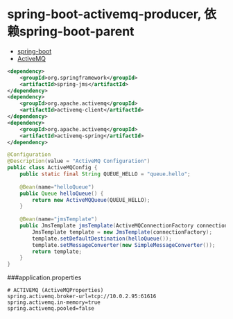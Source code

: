 # spring-boot-activemq-producer, 依赖spring-boot-parent
* [spring-boot](http://docs.spring.io/spring-boot/docs/current/reference/htmlsingle/)
* [ActiveMQ](http://activemq.apache.org/)

```xml
<dependency>
	<groupId>org.springframework</groupId>
	<artifactId>spring-jms</artifactId>
</dependency>
<dependency>
	<groupId>org.apache.activemq</groupId>
	<artifactId>activemq-client</artifactId>
</dependency>
<dependency>
	<groupId>org.apache.activemq</groupId>
	<artifactId>activemq-spring</artifactId>
</dependency>
```

```java
@Configuration
@Description(value = "ActiveMQ Configuration")
public class ActiveMQConfig {
	public static final String QUEUE_HELLO = "queue.hello";
	
	@Bean(name="helloQueue")
	public Queue helloQueue() {
		return new ActiveMQQueue(QUEUE_HELLO);
	}
	
	@Bean(name="jmsTemplate")
	public JmsTemplate jmsTemplate(ActiveMQConnectionFactory connectionFactory ) {
		JmsTemplate template = new JmsTemplate(connectionFactory);
		template.setDefaultDestination(helloQueue());
		template.setMessageConverter(new SimpleMessageConverter());
		return template;
	}
}
```
###application.properties
```properties
# ACTIVEMQ (ActiveMQProperties)
spring.activemq.broker-url=tcp://10.0.2.95:61616
spring.activemq.in-memory=true
spring.activemq.pooled=false
```
